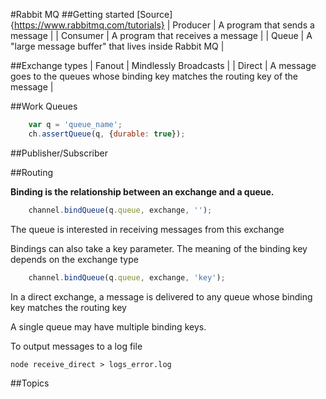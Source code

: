 #Rabbit MQ
##Getting started
[Source] {https://www.rabbitmq.com/tutorials}
| Producer | A program that sends a message |
| Consumer | A program that receives a message |
| Queue    | A "large message buffer" that lives inside Rabbit MQ |

##Exchange types
| Fanout | Mindlessly Broadcasts |
| Direct | A message goes to the queues whose binding key matches the routing key of the message |

##Work Queues
```javascript
    var q = 'queue_name';
    ch.assertQueue(q, {durable: true});
```

##Publisher/Subscriber

##Routing

**Binding is the relationship between an exchange and a queue.**
```javascript
    channel.bindQueue(q.queue, exchange, '');
```
The queue is interested in receiving messages from this exchange

Bindings can also take a key parameter. The meaning of the binding key depends on the exchange type
```javascript
    channel.bindQueue(q.queue, exchange, 'key');
```
In a direct exchange, a message is delivered to any queue whose binding key matches the routing key

A single queue may have multiple binding keys.

To output messages to a log file
```
node receive_direct > logs_error.log 
```

##Topics